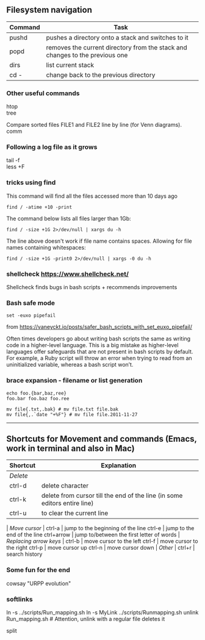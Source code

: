 ## Filesystem navigation

Command | Task
--------| --------------------------
pushd   | pushes a directory onto a stack and switches to it
popd    | removes the current directory from the stack and changes to the previous one
dirs    | list current stack
cd -    | change back to the previous directory


### Other useful commands

htop  
tree  

Compare sorted files FILE1 and FILE2 line by line (for Venn diagrams).  
comm  

### Following a log file as it grows
tail -f <some log file>  
less +F <some log file>   


### tricks using find

This command will find all the files accessed more than 10 days ago
```
find / -atime +10 -print  
```

The command below lists all files larger than 1Gb:
```
find / -size +1G 2>/dev/null | xargs du -h  
```

The line above doesn't work if file name contains spaces. Allowing for file names containing whitespaces:
```
find / -size +1G -print0 2>/dev/null | xargs -0 du -h
```

### shellcheck https://www.shellcheck.net/
Shellcheck finds bugs in bash scripts + recommends improvements


### Bash safe mode

```
set -euxo pipefail  
```

from https://vaneyckt.io/posts/safer_bash_scripts_with_set_euxo_pipefail/  
  
Often times developers go about writing bash scripts the same as writing code in a higher-level language. This is a big mistake as higher-level languages offer safeguards that are not present in bash scripts by default. For example, a Ruby script will throw an error when trying to read from an uninitialized variable, whereas 
a bash script won’t.


### brace expansion - filename or list generation

```
echo foo.{bar,baz,ree}
foo.bar foo.baz foo.ree
```

```
mv file{.txt,.bak} # mv file.txt file.bak
mv file{,.`date "+%F"} # mv file file.2011-11-27
```

---------------------------------------------------

## Shortcuts for Movement and commands (Emacs, work in terminal and also in Mac)

Shortcut | Explanation
---------| -----------
*Delete* |
ctrl-d | delete character
ctrl-k | delete from cursor till the end of the line (in some editors entire line) 
ctrl-u |to clear the current line
 |
*Move cursor* |
ctrl-a | jump to the beginning of the line
ctrl-e | jump to the end of the line
ctrl+arrow | jump to/between the first letter of words
 |
*Replacing arrow keys* |
ctrl-b | move cursor to the left 
ctrl-f | move cursor to the right 
ctrl-p | move cursor up 
ctrl-n | move cursor down
 |
*Other* |
ctrl+r | search history


### Some fun for the end

cowsay "URPP evolution"

### softlinks

ln -s ../scripts/Run_mapping.sh
ln -s MyLink ../scripts/Runmapping.sh 
unlink Run_mapping.sh   # Attention, unlink with a regular file deletes it
  
split  


